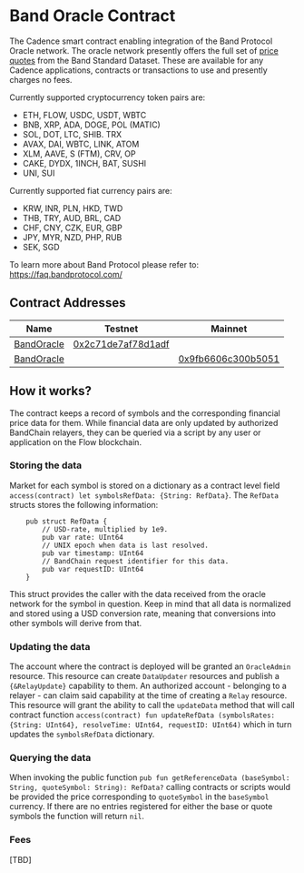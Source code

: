 # Band Oracle Contract
The Cadence smart contract enabling integration of the Band Protocol Oracle network. The oracle network presently offers the full set of [price quotes](https://data.bandprotocol.com/) from the Band Standard Dataset. These are available for any Cadence applications, contracts or transactions to use and presently charges no fees. 

Currently supported cryptocurrency token pairs are: 

* ETH, FLOW, USDC, USDT, WBTC
* BNB, XRP, ADA, DOGE, POL (MATIC)
* SOL, DOT, LTC, SHIB. TRX
* AVAX, DAI, WBTC, LINK, ATOM
* XLM, AAVE, S (FTM), CRV, OP
* CAKE, DYDX, 1INCH, BAT, SUSHI
* UNI, SUI

Currently supported fiat currency pairs are: 

* KRW, INR, PLN, HKD, TWD
* THB, TRY, AUD, BRL, CAD
* CHF, CNY, CZK, EUR, GBP
* JPY, MYR, NZD, PHP, RUB
* SEK, SGD

To learn more about Band Protocol please refer to: https://faq.bandprotocol.com/

## Contract Addresses 

|Name|Testnet|Mainnet|
|----|-------|-------|
|[BandOracle](contracts/BandOracle.cdc)|[0x2c71de7af78d1adf](https://contractbrowser.com/A.2c71de7af78d1adf.BandOracle)|[]()|
|[BandOracle](contracts/BandOracle.cdc)|[]()|[0x9fb6606c300b5051](https://contractbrowser.com/A.9fb6606c300b5051.BandOracle)|

## How it works?
The contract keeps a record of symbols and the corresponding financial price data for them. While financial data are only updated by authorized BandChain relayers, they can be queried via a script by any user or application on the Flow blockchain.

### Storing the data
Market for each symbol is stored on a dictionary as a contract level field `access(contract) let symbolsRefData: {String: RefData}`. The `RefData` structs stores the following information: 
```cadence
    pub struct RefData {
        // USD-rate, multiplied by 1e9.
        pub var rate: UInt64
        // UNIX epoch when data is last resolved. 
        pub var timestamp: UInt64
        // BandChain request identifier for this data.
        pub var requestID: UInt64
    }
```
This struct provides the caller with the data received from the oracle network for the symbol in question. Keep in mind that all data is normalized and stored using a USD conversion rate, meaning that conversions into other symbols will derive from that.

### Updating the data
The account where the contract is deployed will be granted an `OracleAdmin` resource. This resource can create `DataUpdater` resources and publish a `{&RelayUpdate}` capability to them. An authorized account - belonging to a relayer - can claim said capability at the time of creating a `Relay` resource. This resource will grant the ability to call the `updateData` method that will call contract function `access(contract) fun updateRefData (symbolsRates: {String: UInt64}, resolveTime: UInt64, requestID: UInt64)` which in turn updates the `symbolsRefData` dictionary.

### Querying the data
When invoking the public function `pub fun getReferenceData (baseSymbol: String, quoteSymbol: String): RefData?` calling contracts or scripts would be provided the price corresponding to `quoteSymbol` in the `baseSymbol` currency. If there are no entries registered for either the base or quote symbols the function will return `nil`.

### Fees

[TBD]
